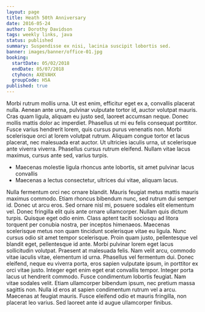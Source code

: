 ```yaml
---
layout: page
title: Heath 50th Anniversary
date: 2016-05-24
author: Dorothy Davidson
tags: weekly links, java
status: published
summary: Suspendisse ex nisi, lacinia suscipit lobortis sed.
banner: images/banner/office-01.jpg
booking:
  startDate: 05/02/2018
  endDate: 05/07/2018
  ctyhocn: AXEVAHX
  groupCode: H5A
published: true
---
```

Morbi rutrum mollis urna. Ut est enim, efficitur eget ex a, convallis placerat nulla. Aenean ante urna, pulvinar vulputate tortor id, auctor volutpat mauris. Cras quam ligula, aliquam eu justo sed, laoreet accumsan neque. Donec mollis mattis dolor ac imperdiet. Phasellus ut mi eu felis consequat porttitor. Fusce varius hendrerit lorem, quis cursus purus venenatis non. Morbi scelerisque orci at lorem volutpat rutrum. Aliquam congue tortor et lacus placerat, nec malesuada erat auctor. Ut ultricies iaculis urna, ut scelerisque ante viverra viverra. Phasellus cursus rutrum eleifend. Nullam vitae lacus maximus, cursus ante sed, varius turpis.

* Maecenas molestie ligula rhoncus ante lobortis, sit amet pulvinar lacus convallis
* Maecenas a lectus consectetur, ultrices dui vitae, aliquam lacus.

Nulla fermentum orci nec ornare blandit. Mauris feugiat metus mattis mauris maximus commodo. Etiam rhoncus bibendum nunc, sed rutrum dui semper id. Donec ut arcu eros. Sed ornare nisl mi, posuere sodales elit elementum vel. Donec fringilla elit quis ante ornare ullamcorper. Nullam quis dictum turpis. Quisque eget odio enim. Class aptent taciti sociosqu ad litora torquent per conubia nostra, per inceptos himenaeos. Maecenas scelerisque metus non quam tincidunt scelerisque vitae eu ligula. Nunc cursus odio sit amet tempor scelerisque. Proin quam justo, pellentesque vel blandit eget, pellentesque id ante. Morbi pulvinar lorem eget lacus sollicitudin volutpat. Praesent at malesuada felis. Nam velit arcu, commodo vitae iaculis vitae, elementum id urna. Phasellus vel fermentum dui.
Donec eleifend, neque eu viverra porta, eros sapien vulputate ipsum, in porttitor ex orci vitae justo. Integer eget enim eget erat convallis tempor. Integer porta lacus ut hendrerit commodo. Fusce condimentum lobortis feugiat. Nam vitae sodales velit. Etiam ullamcorper bibendum ipsum, nec pretium massa sagittis non. Nulla id eros at sapien condimentum rutrum vel a arcu. Maecenas at feugiat mauris. Fusce eleifend odio et mauris fringilla, non placerat leo varius. Sed laoreet ante id augue ullamcorper finibus.
